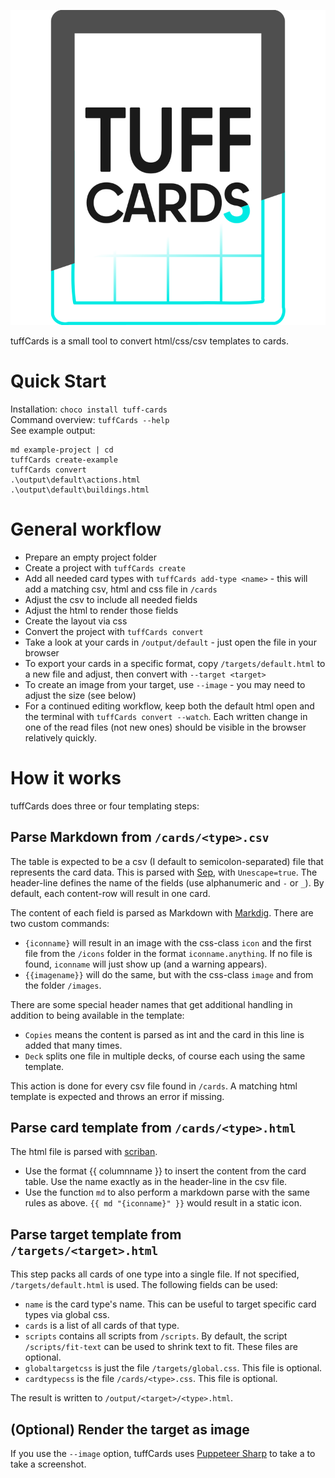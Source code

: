 ![tuffCards Logo](https://github.com/tuffff/tuffff-cards/blob/main/res/icon.svg?raw=true)

tuffCards is a small tool to convert html/css/csv templates to cards.

# Quick Start
Installation: `choco install tuff-cards`\
Command overview: `tuffCards --help`\
See example output:
```
md example-project | cd
tuffCards create-example
tuffCards convert
.\output\default\actions.html
.\output\default\buildings.html
```


# General workflow
- Prepare an empty project folder
- Create a project with `tuffCards create`
- Add all needed card types with `tuffCards add-type <name>` - this will add a matching csv, html and css file in `/cards`
- Adjust the csv to include all needed fields
- Adjust the html to render those fields
- Create the layout via css
- Convert the project with `tuffCards convert`
- Take a look at your cards in `/output/default` - just open the file in your browser
- To export your cards in a specific format, copy `/targets/default.html` to a new file and adjust, then convert with `--target <target>`
- To create an image from your target, use `--image` - you may need to adjust the size (see below)
- For a continued editing workflow, keep both the default html open and the terminal with `tuffCards convert --watch`. Each written change in one of the read files (not new ones) should be visible in the browser relatively quickly.

# How it works
tuffCards does three or four templating steps:

## Parse Markdown from `/cards/<type>.csv`
The table is expected to be a csv (I default to semicolon-separated) file that represents the card data. This is parsed with [Sep](https://github.com/nietras/Sep), with `Unescape=true`.
The header-line defines the name of the fields (use alphanumeric and `-` or `_`). By default, each content-row will result in one card.

The content of each field is parsed as Markdown with [Markdig](https://github.com/xoofx/markdig). There are two custom commands:
- `{iconname}` will result in an image with the css-class `icon` and the first file from the `/icons` folder in the format `iconname.anything`. If no file is found, `iconname` will just show up (and a warning appears).
- `{{imagename}}` will do the same, but with the css-class `image` and from the folder `/images`.

There are some special header names that get additional handling in addition to being available in the template:
- `Copies` means the content is parsed as int and the card in this line is added that many times.
- `Deck` splits one file in multiple decks, of course each using the same template.

This action is done for every csv file found in `/cards`. A matching html template is expected and throws an error if missing.

## Parse card template from `/cards/<type>.html`
The html file is parsed with [scriban](https://github.com/scriban/scriban). 
- Use the format {{ columnname }} to insert the content from the card table. Use the name exactly as in the header-line in the csv file.
- Use the function `md` to also perform a markdown parse with the same rules as above. `{{ md "{iconname}" }}` would result in a static icon.

## Parse target template from `/targets/<target>.html`
This step packs all cards of one type into a single file. If not specified, `/targets/default.html` is used. The following fields can be used:
- `name` is the card type's name. This can be useful to target specific card types via global css.
- `cards` is a list of all cards of that type.
- `scripts` contains all scripts from `/scripts`. By default, the script `/scripts/fit-text` can be used to shrink text to fit. These files are optional.
- `globaltargetcss` is just the file `/targets/global.css`. This file is optional.
- `cardtypecss` is the file `/cards/<type>.css`. This file is optional.

The result is written to `/output/<target>/<type>.html`.

## (Optional) Render the target as image
If you use the `--image` option, tuffCards uses [Puppeteer Sharp](https://github.com/hardkoded/puppeteer-sharp) to take a to take a screenshot.
